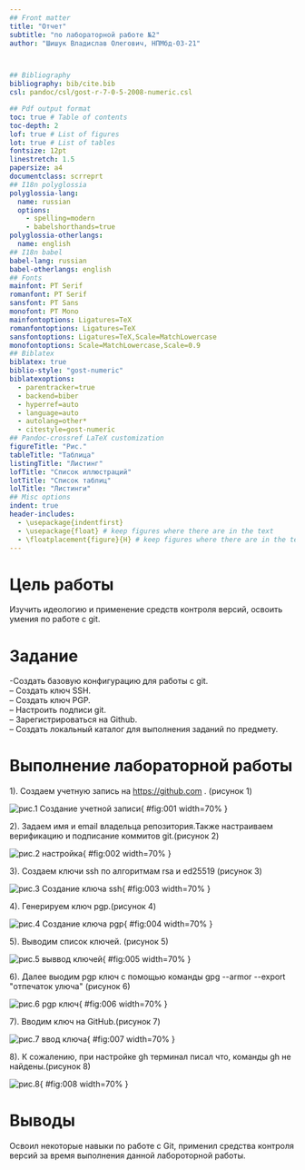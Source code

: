 ```yaml
---
## Front matter
title: "Отчет"
subtitle: "по лабораторной работе №2"
author: "Шишук Владислав Олегович, НПМбд-03-21"



## Bibliography
bibliography: bib/cite.bib
csl: pandoc/csl/gost-r-7-0-5-2008-numeric.csl

## Pdf output format
toc: true # Table of contents
toc-depth: 2
lof: true # List of figures
lot: true # List of tables
fontsize: 12pt
linestretch: 1.5
papersize: a4
documentclass: scrreprt
## I18n polyglossia
polyglossia-lang:
  name: russian
  options:
	- spelling=modern
	- babelshorthands=true
polyglossia-otherlangs:
  name: english
## I18n babel
babel-lang: russian
babel-otherlangs: english
## Fonts
mainfont: PT Serif
romanfont: PT Serif
sansfont: PT Sans
monofont: PT Mono
mainfontoptions: Ligatures=TeX
romanfontoptions: Ligatures=TeX
sansfontoptions: Ligatures=TeX,Scale=MatchLowercase
monofontoptions: Scale=MatchLowercase,Scale=0.9
## Biblatex
biblatex: true
biblio-style: "gost-numeric"
biblatexoptions:
  - parentracker=true
  - backend=biber
  - hyperref=auto
  - language=auto
  - autolang=other*
  - citestyle=gost-numeric
## Pandoc-crossref LaTeX customization
figureTitle: "Рис."
tableTitle: "Таблица"
listingTitle: "Листинг"
lofTitle: "Список иллюстраций"
lotTitle: "Список таблиц"
lolTitle: "Листинги"
## Misc options
indent: true
header-includes:
  - \usepackage{indentfirst}
  - \usepackage{float} # keep figures where there are in the text
  - \floatplacement{figure}{H} # keep figures where there are in the text
---
```


# Цель работы

Изучить идеологию и применение средств контроля версий, освоить умения по работе с git.

# Задание

-Создать базовую конфигурацию для работы с git.  
– Создать ключ SSH.  
– Создать ключ PGP.  
– Настроить подписи git.  
– Зарегистрироваться на Github.  
– Создать локальный каталог для выполнения заданий по предмету.



# Выполнение лабораторной работы

1). Создаем учетную запись на https://github.com . (рисунок 1)

![рис.1 Создание учетной записи](images/1.0.png){ #fig:001 width=70% }

2). Задаем имя и email владельца репозитория.Также настраиваем верификацию и подписание коммитов git.(рисунок 2)


![рис.2 настройка](images/1.png){ #fig:002 width=70% }

3). Создаем ключи ssh по алгоритмам rsa и ed25519 (рисунок 3)

![рис.3 Создание ключа ssh](images/4.png){ #fig:003 width=70% }

4). Генерируем ключ pgp.(рисунок 4)

![рис.4 Создание ключа pgp](images/5.png){ #fig:004 width=70% }

5). Выводим список ключей. (рисунок 5)

![рис.5 выввод ключей](images/6.png){ #fig:005 width=70% }

6). Далее выодим pgp ключ с помощью команды gpg --armor --export "отпечаток улюча" (рисунок 6)

![рис.6 pgp ключ](images/9.png){ #fig:006 width=70% }

7). Вводим ключ на GitHub.(рисунок 7)

![рис.7 ввод ключа](images/7.png){ #fig:007 width=70% }

8). К сожалению, при настройке gh терминал писал что, команды gh не найдены.(рисунок 8)

![рис.8](images/10.png){ #fig:008 width=70% }

   

# Выводы

Освоил некоторые навыки по работе с Git, применил средства контроля версий за время выполнения данной лабороторной работы.



